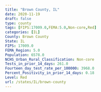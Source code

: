```yaml
---
title: "Brown County, IL"
date: 2020-11-19
draft: false
type: county
tags: [FIPS:17009.0,FEMA:5.0,Non-core,Red]
categories: [IL]
County: Brown County
State: IL
FIPS: 17009.0
FEMA_Region: 5.0
Population: 6578.0
NCHS_Urban_Rural_Classification: Non-core
Tests_in_prior_14_days: 261.0
Fourteen_day_test_rate_per_100000: 3968.0
Percent_Positivity_in_prior_14_days: 0.18
Level: Red
url: /states/IL/brown-county
---
```



